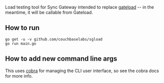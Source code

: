 
Load testing tool for Sync Gateway intended to replace [gateload](https://github.com/couchbaselabs/gateload) -- in the meantime, it will be callable from Gateload.

## How to run

```
go get -u -v github.com/couchbaselabs/sgload
go run main.go
```

## How to add new command line args

This uses [cobra](https://github.com/spf13/cobra) for managing the CLI user interface, so see the cobra docs for more info.

